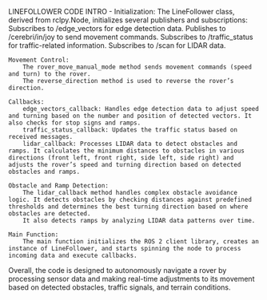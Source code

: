 LINEFOLLOWER CODE INTRO - 
    Initialization:
        The LineFollower class, derived from rclpy.Node, initializes several publishers and subscriptions:
            Subscribes to /edge_vectors for edge detection data.
            Publishes to /cerebri/in/joy to send movement commands.
            Subscribes to /traffic_status for traffic-related information.
            Subscribes to /scan for LIDAR data.

    Movement Control:
        The rover_move_manual_mode method sends movement commands (speed and turn) to the rover.
        The reverse_direction method is used to reverse the rover’s direction.

    Callbacks:
        edge_vectors_callback: Handles edge detection data to adjust speed and turning based on the number and position of detected vectors. It also checks for stop signs and ramps.
        traffic_status_callback: Updates the traffic status based on received messages.
        lidar_callback: Processes LIDAR data to detect obstacles and ramps. It calculates the minimum distances to obstacles in various directions (front left, front right, side left, side right) and adjusts the rover’s speed and turning direction based on detected obstacles and ramps.

    Obstacle and Ramp Detection:
        The lidar_callback method handles complex obstacle avoidance logic. It detects obstacles by checking distances against predefined thresholds and determines the best turning direction based on where obstacles are detected.
        It also detects ramps by analyzing LIDAR data patterns over time.

    Main Function:
        The main function initializes the ROS 2 client library, creates an instance of LineFollower, and starts spinning the node to process incoming data and execute callbacks.

Overall, the code is designed to autonomously navigate a rover by processing sensor data and making real-time adjustments to its movement based on detected obstacles, traffic signals, and terrain conditions.

